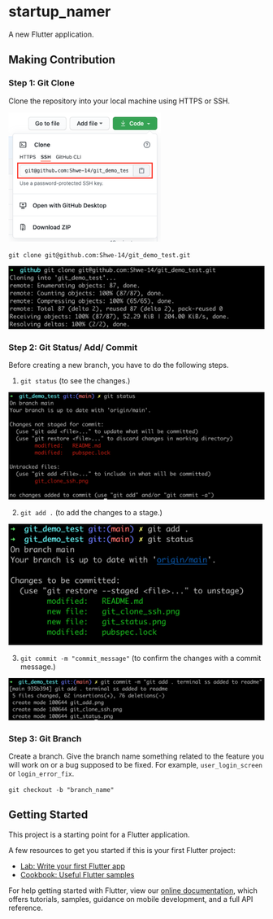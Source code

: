 # startup_namer

A new Flutter application.

## Making Contribution

### Step 1: Git Clone  

Clone the repository into your local machine using HTTPS or SSH.

<img alt="git clone ssh" src="git_clone_ssh.png" width="300">  

`git clone git@github.com:Shwe-14/git_demo_test.git`

<img alt="git clone ssh" src="git_clone.png" width="600">  

### Step 2:  Git Status/ Add/ Commit  

Before creating a new branch, you have to do the following steps.  
1. `git status` (to see the changes.)  
<img alt="git clone ssh" src="git_status.png" width="600">  

2. `git add .`  (to add the changes to a stage.)  
<img alt="git clone ssh" src="git_add.png" width="500">  

3. `git commit -m "commit_message"`  (to confirm the changes with a commit message.)  
<img alt="git clone ssh" src="git_commit.png" width="700">  

### Step 3:  Git Branch  

Create a branch. Give the branch name something related to the feature you will work on or a bug supposed to be fixed. For example, `user_login_screen` or `login_error_fix`.  

`git checkout -b "branch_name"`



## Getting Started

This project is a starting point for a Flutter application.

A few resources to get you started if this is your first Flutter project:

- [Lab: Write your first Flutter app](https://flutter.dev/docs/get-started/codelab)
- [Cookbook: Useful Flutter samples](https://flutter.dev/docs/cookbook)

For help getting started with Flutter, view our
[online documentation](https://flutter.dev/docs), which offers tutorials,
samples, guidance on mobile development, and a full API reference.

